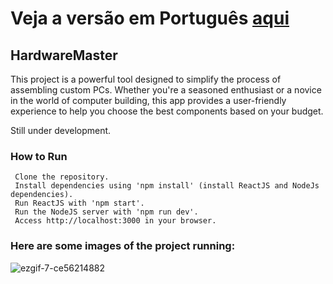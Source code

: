 # Veja a versão em Português <a href="README-ptbr.md">aqui</a>

## HardwareMaster

This project is a powerful tool designed to simplify the process of assembling custom PCs. Whether you're a seasoned enthusiast or a novice in the world of computer building, 
this app provides a user-friendly experience to help you choose the best components based on your budget.

Still under development.

### How to Run

     Clone the repository.
     Install dependencies using 'npm install' (install ReactJS and NodeJs dependencies).
     Run ReactJS with 'npm start'.
     Run the NodeJS server with 'npm run dev'.
     Access http://localhost:3000 in your browser.
    
### Here are some images of the project running:

![ezgif-7-ce56214882](https://github.com/RuanEmanuell/hardwaremaster/assets/113607857/ca5eac57-59d7-4f53-b5e9-8371e820dc8b)
